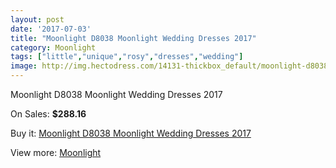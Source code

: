 ```yaml
---
layout: post
date: '2017-07-03'
title: "Moonlight D8038 Moonlight Wedding Dresses 2017"
category: Moonlight
tags: ["little","unique","rosy","dresses","wedding"]
image: http://img.hectodress.com/14131-thickbox_default/moonlight-d8038-moonlight-wedding-dresses-2013.jpg
---
```

Moonlight D8038 Moonlight Wedding Dresses 2017

On Sales: **$288.16**
<a href="https://www.hectodress.com/moonlight/6849-moonlight-d8038-moonlight-wedding-dresses-2013.html"><amp-img layout="responsive" width="600" height="600" src="//img.hectodress.com/14131-thickbox_default/moonlight-d8038-moonlight-wedding-dresses-2013.jpg" alt="Moonlight D8038 Moonlight Wedding Dresses 2017 0" /></a>
<a href="https://www.hectodress.com/moonlight/6849-moonlight-d8038-moonlight-wedding-dresses-2013.html"><amp-img layout="responsive" width="600" height="600" src="//img.hectodress.com/14132-thickbox_default/moonlight-d8038-moonlight-wedding-dresses-2013.jpg" alt="Moonlight D8038 Moonlight Wedding Dresses 2017 1" /></a>

Buy it: [Moonlight D8038 Moonlight Wedding Dresses 2017](https://www.hectodress.com/moonlight/6849-moonlight-d8038-moonlight-wedding-dresses-2013.html "Moonlight D8038 Moonlight Wedding Dresses 2017")

View more: [Moonlight](https://www.hectodress.com/119-moonlight "Moonlight")